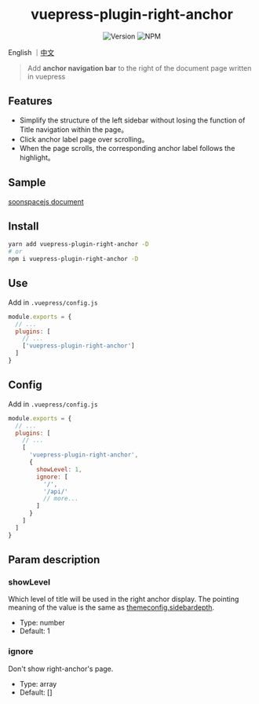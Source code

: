 <h1 align="center">vuepress-plugin-right-anchor</h1>
<div align="center">

![Version](https://img.shields.io/github/package-json/v/xuekai-china/vuepress-plugin-right-anchor?style=flat-square)
![NPM](https://img.shields.io/npm/l/vuepress-plugin-right-anchor?style=flat-square)

</div>

English ｜[中文](./zh-README.md)

> Add **anchor navigation bar** to the right of the document page written in vuepress

## Features
  - Simplify the structure of the left sidebar without losing the function of Title navigation within the page。
  - Click anchor label page over scrolling。
  - When the page scrolls, the corresponding anchor label follows the highlight。

## Sample
  [soonspacejs document](http://www.xwbuilders.com:9018/soonspacejs/Docs/api/sbm.html)

## Install
```bash
yarn add vuepress-plugin-right-anchor -D
# or
npm i vuepress-plugin-right-anchor -D
```

## Use
Add in `.vuepress/config.js`
```js
module.exports = {
  // ...
  plugins: [
    // ...
    ['vuepress-plugin-right-anchor']
  ]
}
```

## Config
Add in `.vuepress/config.js`
```js
module.exports = {
  // ...
  plugins: [
    // ...
    [
      'vuepress-plugin-right-anchor',
      {
        showLevel: 1,
        ignore: [
          '/',
          '/api/'
          // more...
        ]
      }
    ]
  ]
}
```

## Param description

### showLevel

  Which level of title will be used in the right anchor display.
  The pointing meaning of the value is the same as [themeconfig.sidebardepth](https://vuepress.vuejs.org/zh/theme/default-theme-config.html#%E4%BE%A7%E8%BE%B9%E6%A0%8F).

  - Type: number
  - Default: 1

### ignore

  Don't show right-anchor's page.

  - Type: array
  - Default: []